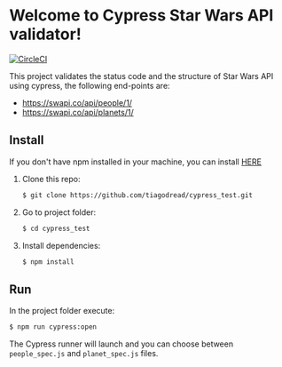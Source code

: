 # Welcome to Cypress Star Wars API validator!

[![CircleCI](https://circleci.com/gh/tiagodread/cypress_test/tree/master.svg?style=svg)](https://circleci.com/gh/tiagodread/cypress_test/tree/master)

This project validates the status code and the structure of Star Wars API using cypress, the following end-points are:

- https://swapi.co/api/people/1/
- https://swapi.co/api/planets/1/

## Install

If you don't have npm installed in your machine, you can install [HERE](https://www.npmjs.com/get-npm)

1. Clone this repo:
	```sh
	$ git clone https://github.com/tiagodread/cypress_test.git
	```
2. Go to project folder:
	```sh
	$ cd cypress_test
	```
3. Install dependencies:
	```sh
	$ npm install 
	```
## Run
In the project folder execute:
```sh
$ npm run cypress:open
```

The Cypress runner will launch and you can choose between `people_spec.js` and `planet_spec.js` files.
